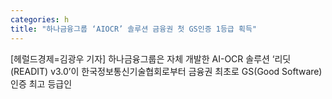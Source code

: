 ```yaml
---
categories: h
title: "하나금융그룹 ‘AIOCR’ 솔루션 금융권 첫 GS인증 1등급 획득"
---
```

[헤럴드경제=김광우 기자] 하나금융그룹은 자체 개발한 AI-OCR 솔루션 &lsquo;리딧(READIT) v3.0&rsquo;이 한국정보통신기술협회로부터 금융권 최초로 GS(Good Software)인증 최고 등급인